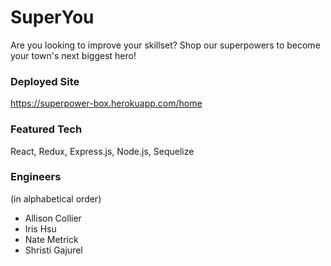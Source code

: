 # SuperYou

Are you looking to improve your skillset? Shop our superpowers to become your town's next biggest hero!

### Deployed Site
https://superpower-box.herokuapp.com/home

### Featured Tech
React, Redux, Express.js, Node.js, Sequelize

### Engineers
(in alphabetical order)

- Allison Collier
- Iris Hsu
- Nate Metrick
- Shristi Gajurel
